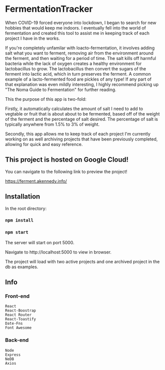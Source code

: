 # FermentationTracker

When COVID-19 forced everyone into lockdown, I began to search for new hobbies that would keep me indoors. I eventually fell into the world of fermentation and created this tool to assist me in keeping track of each project I have in the works.

If you're completely unfamilar with loacto-fermentation, it involves adding salt what you want to ferment, removing air from the environment around the ferment, and then waiting for a period of time. The salt kills off harmful bacteria while the lack of oxygen creates a healthy environment for lactobacillus to grow. The lactobacillus then convert the sugars of the ferment into lactic acid, which in turn preserves the ferment. A common example of a lacto-fermented food are pickles of any type! If any part of that explanation was even mildly interesting, I highly recommend picking up "The Noma Guide to Fermentation" for further reading.

This the purpose of this app is two-fold:

Firstly, it automatically calculates the amount of salt I need to add to vegtable or fruit that is about about to be fermented, based off of the weight of the ferment and the percentage of salt desired. The percentage of salt is typically anywhere from 1.5% to 3% of weight.

Secondly, this app allows me to keep track of each project I'm currently working on as well archiving projects that have been previously completed, allowing for quick and easy reference.

## This project is hosted on Google Cloud!

You can navigate to the following link to preview the project! 

https://ferment.akennedy.info/

## Installation

In the root directory:

### `npm install`

### `npm start`

The server will start on port 5000.

Navigate to http://localhost:5000 to view in browser.

The project will load with two active projects and one archived project in the db as examples.

## Info

### Front-end

    React
    React-Boostrap
    React Router
    React-Toastify
    Date-Fns
    Font Awesome

### Back-end

    Node
    Express
    NeDB
    Axios
